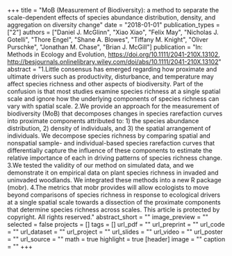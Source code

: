 +++
title = "MoB (Measurement of Biodiversity): a method to separate the scale-dependent effects of species abundance distribution, density, and aggregation on diversity change"
date = "2018-01-01"
publication_types = ["2"]
authors = ["Daniel J. McGlinn", "Xiao Xiao", "Felix May", "Nicholas J. Gotelli", "Thore Engel", "Shane A. Blowes", "Tiffany M. Knight", "Oliver Purschke", "Jonathan M. Chase", "Brian J. McGill"]
publication = "In: Methods in Ecology and Evolution, https://doi.org/10.1111/2041-210X.13102, http://besjournals.onlinelibrary.wiley.com/doi/abs/10.1111/2041-210X.13102"
abstract = "1.Little consensus has emerged regarding how proximate and ultimate drivers such as productivity, disturbance, and temperature may affect species richness and other aspects of biodiversity. Part of the confusion is that most studies examine species richness at a single spatial scale and ignore how the underlying components of species richness can vary with spatial scale. 2.We provide an approach for the measurement of biodiversity (MoB) that decomposes changes in species rarefaction curves into proximate components attributed to: 1) the species abundance distribution, 2) density of individuals, and 3) the spatial arrangement of individuals. We decompose species richness by comparing spatial and nonspatial sample- and individual-based species rarefaction curves that differentially capture the influence of these components to estimate the relative importance of each in driving patterns of species richness change. 3.We tested the validity of our method on simulated data, and we demonstrate it on empirical data on plant species richness in invaded and uninvaded woodlands. We integrated these methods into a new R package (mobr). 4.The metrics that mobr provides will allow ecologists to move beyond comparisons of species richness in response to ecological drivers at a single spatial scale towards a dissection of the proximate components that determine species richness across scales. This article is protected by copyright. All rights reserved."
abstract_short = ""
image_preview = ""
selected = false
projects = []
tags = []
url_pdf = ""
url_preprint = ""
url_code = ""
url_dataset = ""
url_project = ""
url_slides = ""
url_video = ""
url_poster = ""
url_source = ""
math = true
highlight = true
[header]
image = ""
caption = ""
+++
